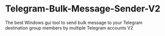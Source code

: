 # Telegram-Bulk-Message-Sender-V2
The best Windows gui tool to send bulk message to your Telegram destination group members by multiple Telegram accounts V2
